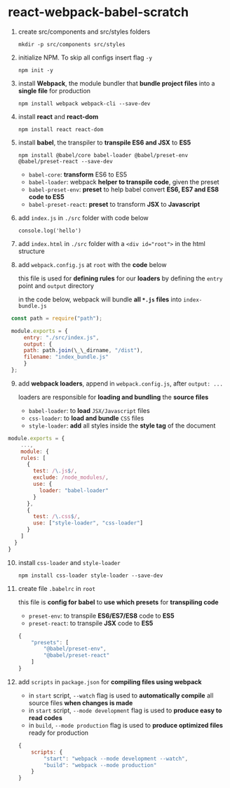 # react-webpack-babel-scratch

1. create src/components and src/styles folders

   `mkdir -p src/components src/styles`

2. initialize NPM. To skip all configs insert flag `-y`

   `npm init -y`

3. install **Webpack**, the module bundler that **bundle project files** into a **single file** for production

   `npm install webpack webpack-cli --save-dev`

4. install **react** and **react-dom**

   `npm install react react-dom`

5. install **babel**, the transpiler to **transpile ES6 and JSX** to **ES5**

   `npm install @babel/core babel-loader @babel/preset-env @babel/preset-react --save-dev`

   - `babel-core`: **transform** ES6 to ES5
   - `babel-loader`: webpack **helper to transpile code**, given the preset
   - `babel-preset-env`: **preset** to help babel convert **ES6, ES7 and ES8 code to ES5**
   - `babel-preset-react`: **preset** to transform **JSX** to **Javascript**

6. add `index.js` in `./src` folder with code below

   `console.log('hello')`

7. add `index.html` in `./src` folder with a `<div id="root">` in the html structure

8. add `webpack.config.js` at `root` with the **code** below

   this file is used for **defining rules** for our **loaders** by defining the `entry` point and `output` directory

   in the code below, webpack will bundle **all `*.js` files** into `index-bundle.js`

```javascript
 const path = require("path");

 module.exports = {
     entry: "./src/index.js",
     output: {
     path: path.join(\_\_dirname, "/dist"),
     filename: "index_bundle.js"
     }
 };
```

9. add **webpack loaders**, append in `webpack.config.js`, after `output: ...`

   loaders are responsible for **loading and bundling** the **source files**

   - `babel-loader`: to **load** `JSX/Javascript` files
   - `css-loader`: to **load and bundle** `CSS` files
   - `style-loader`: **add** all styles inside the **style tag** of the document

```javascript
module.exports = {
    ...,
    module: {
    rules: [
      {
        test: /\.js$/,
        exclude: /node_modules/,
        use: {
          loader: "babel-loader"
        }
      },
      {
        test: /\.css$/,
        use: ["style-loader", "css-loader"]
      }
    ]
  }
}
```

10. install `css-loader` and `style-loader`

    `npm install css-loader style-loader --save-dev`

11. create file `.babelrc` in `root`

    this file is **config for babel** to **use which presets** for **transpiling code**

    - `preset-env`: to transpile **ES6/ES7/ES8** code to **ES5**
    - `preset-react`: to transpile **JSX** code to **ES5**

    ```javascript
    {
        "presets": [
            "@babel/preset-env",
            "@babel/preset-react"
        ]
    }
    ```

12. add `scripts` in `package.json` for **compiling files using webpack**

    - in `start` script, `--watch` flag is used to **automatically compile** all source files **when changes is made**
    - in `start` script, `--mode development` flag is used to **produce easy to read codes**
    - in `build`, `--mode production` flag is used to **produce optimized files** ready for production

    ```javascript
    {
        scripts: {
            "start": "webpack --mode development --watch",
            "build": "webpack --mode production"
        }
    }
    ```
